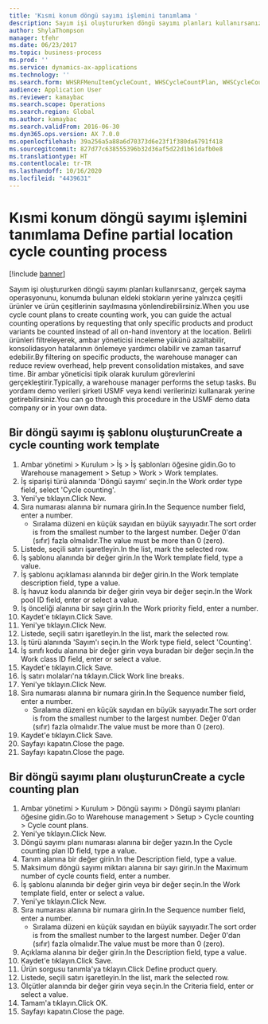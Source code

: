 ```yaml
---
title: 'Kısmi konum döngü sayımı işlemini tanımlama '
description: Sayım işi oluştururken döngü sayımı planları kullanırsanız, gerçek sayma operasyonunu, konumda bulunan eldeki stokların yerine yalnızca çeşitli ürünler ve ürün çeşitlerinin sayılmasına yönlendirebilirsiniz.
author: ShylaThompson
manager: tfehr
ms.date: 06/23/2017
ms.topic: business-process
ms.prod: ''
ms.service: dynamics-ax-applications
ms.technology: ''
ms.search.form: WHSRFMenuItemCycleCount, WHSCycleCountPlan, WHSCycleCountPlanListPage, WHSWorkTemplateTable
audience: Application User
ms.reviewer: kamaybac
ms.search.scope: Operations
ms.search.region: Global
ms.author: kamaybac
ms.search.validFrom: 2016-06-30
ms.dyn365.ops.version: AX 7.0.0
ms.openlocfilehash: 39a256a5a88a6d70373d6e23f1f380da6791f418
ms.sourcegitcommit: 827d77c638555396b32d36af5d22d1b61dafb0e8
ms.translationtype: HT
ms.contentlocale: tr-TR
ms.lasthandoff: 10/16/2020
ms.locfileid: "4439631"
---
```

# <a name="define-partial-location-cycle-counting-process"></a><span data-ttu-id="a8db2-103">Kısmi konum döngü sayımı işlemini tanımlama </span><span class="sxs-lookup"><span data-stu-id="a8db2-103">Define partial location cycle counting process</span></span> 

[!include [banner](../../includes/banner.md)]

<span data-ttu-id="a8db2-104">Sayım işi oluştururken döngü sayımı planları kullanırsanız, gerçek sayma operasyonunu, konumda bulunan eldeki stokların yerine yalnızca çeşitli ürünler ve ürün çeşitlerinin sayılmasına yönlendirebilirsiniz.</span><span class="sxs-lookup"><span data-stu-id="a8db2-104">When you use cycle count plans to create counting work, you can guide the actual counting operations by requesting that only specific products and product variants be counted instead of all on-hand inventory at the location.</span></span> <span data-ttu-id="a8db2-105">Belirli ürünleri filtreleyerek, ambar yöneticisi inceleme yükünü azaltabilir, konsolidasyon hatalarının önlemeye yardımcı olabilir ve zaman tasarruf edebilir.</span><span class="sxs-lookup"><span data-stu-id="a8db2-105">By filtering on specific products, the warehouse manager can reduce review overhead, help prevent consolidation mistakes, and save time.</span></span> <span data-ttu-id="a8db2-106">Bir ambar yöneticisi tipik olarak kurulum görevlerini gerçekleştirir.</span><span class="sxs-lookup"><span data-stu-id="a8db2-106">Typically, a warehouse manager performs the setup tasks.</span></span> <span data-ttu-id="a8db2-107">Bu yordamı demo verileri şirketi USMF veya kendi verilerinizi kullanarak yerine getirebilirsiniz.</span><span class="sxs-lookup"><span data-stu-id="a8db2-107">You can go through this procedure in the USMF demo data company or in your own data.</span></span>


## <a name="create-a-cycle-counting-work-template"></a><span data-ttu-id="a8db2-108">Bir döngü sayımı iş şablonu oluşturun</span><span class="sxs-lookup"><span data-stu-id="a8db2-108">Create a cycle counting work template</span></span>
1. <span data-ttu-id="a8db2-109">Ambar yönetimi > Kurulum > İş > İş şablonları öğesine gidin.</span><span class="sxs-lookup"><span data-stu-id="a8db2-109">Go to Warehouse management > Setup > Work > Work templates.</span></span>
2. <span data-ttu-id="a8db2-110">İş siparişi türü alanında 'Döngü sayımı' seçin.</span><span class="sxs-lookup"><span data-stu-id="a8db2-110">In the Work order type field, select 'Cycle counting'.</span></span>
3. <span data-ttu-id="a8db2-111">Yeni'ye tıklayın.</span><span class="sxs-lookup"><span data-stu-id="a8db2-111">Click New.</span></span>
4. <span data-ttu-id="a8db2-112">Sıra numarası alanına bir numara girin.</span><span class="sxs-lookup"><span data-stu-id="a8db2-112">In the Sequence number field, enter a number.</span></span>
    * <span data-ttu-id="a8db2-113">Sıralama düzeni en küçük sayıdan en büyük sayıyadır.</span><span class="sxs-lookup"><span data-stu-id="a8db2-113">The sort order is from the smallest number to the largest number.</span></span> <span data-ttu-id="a8db2-114">Değer 0'dan (sıfır) fazla olmalıdır.</span><span class="sxs-lookup"><span data-stu-id="a8db2-114">The value must be more than 0 (zero).</span></span>  
5. <span data-ttu-id="a8db2-115">Listede, seçili satırı işaretleyin.</span><span class="sxs-lookup"><span data-stu-id="a8db2-115">In the list, mark the selected row.</span></span>
6. <span data-ttu-id="a8db2-116">İş şablonu alanında bir değer girin.</span><span class="sxs-lookup"><span data-stu-id="a8db2-116">In the Work template field, type a value.</span></span>
7. <span data-ttu-id="a8db2-117">İş şablonu açıklaması alanında bir değer girin.</span><span class="sxs-lookup"><span data-stu-id="a8db2-117">In the Work template description field, type a value.</span></span>
8. <span data-ttu-id="a8db2-118">İş havuz kodu alanında bir değer girin veya bir değer seçin.</span><span class="sxs-lookup"><span data-stu-id="a8db2-118">In the Work pool ID field, enter or select a value.</span></span>
9. <span data-ttu-id="a8db2-119">İş önceliği alanına bir sayı girin.</span><span class="sxs-lookup"><span data-stu-id="a8db2-119">In the Work priority field, enter a number.</span></span>
10. <span data-ttu-id="a8db2-120">Kaydet'e tıklayın.</span><span class="sxs-lookup"><span data-stu-id="a8db2-120">Click Save.</span></span>
11. <span data-ttu-id="a8db2-121">Yeni'ye tıklayın.</span><span class="sxs-lookup"><span data-stu-id="a8db2-121">Click New.</span></span>
12. <span data-ttu-id="a8db2-122">Listede, seçili satırı işaretleyin.</span><span class="sxs-lookup"><span data-stu-id="a8db2-122">In the list, mark the selected row.</span></span>
13. <span data-ttu-id="a8db2-123">İş türü alanında 'Sayım'ı seçin.</span><span class="sxs-lookup"><span data-stu-id="a8db2-123">In the Work type field, select 'Counting'.</span></span>
14. <span data-ttu-id="a8db2-124">İş sınıfı kodu alanına bir değer girin veya buradan bir değer seçin.</span><span class="sxs-lookup"><span data-stu-id="a8db2-124">In the Work class ID field, enter or select a value.</span></span>
15. <span data-ttu-id="a8db2-125">Kaydet'e tıklayın.</span><span class="sxs-lookup"><span data-stu-id="a8db2-125">Click Save.</span></span>
16. <span data-ttu-id="a8db2-126">İş satırı molaları'na tıklayın.</span><span class="sxs-lookup"><span data-stu-id="a8db2-126">Click Work line breaks.</span></span>
17. <span data-ttu-id="a8db2-127">Yeni'ye tıklayın.</span><span class="sxs-lookup"><span data-stu-id="a8db2-127">Click New.</span></span>
18. <span data-ttu-id="a8db2-128">Sıra numarası alanına bir numara girin.</span><span class="sxs-lookup"><span data-stu-id="a8db2-128">In the Sequence number field, enter a number.</span></span>
    * <span data-ttu-id="a8db2-129">Sıralama düzeni en küçük sayıdan en büyük sayıyadır.</span><span class="sxs-lookup"><span data-stu-id="a8db2-129">The sort order is from the smallest number to the largest number.</span></span> <span data-ttu-id="a8db2-130">Değer 0'dan (sıfır) fazla olmalıdır.</span><span class="sxs-lookup"><span data-stu-id="a8db2-130">The value must be more than 0 (zero).</span></span>  
19. <span data-ttu-id="a8db2-131">Kaydet'e tıklayın.</span><span class="sxs-lookup"><span data-stu-id="a8db2-131">Click Save.</span></span>
20. <span data-ttu-id="a8db2-132">Sayfayı kapatın.</span><span class="sxs-lookup"><span data-stu-id="a8db2-132">Close the page.</span></span>
21. <span data-ttu-id="a8db2-133">Sayfayı kapatın.</span><span class="sxs-lookup"><span data-stu-id="a8db2-133">Close the page.</span></span>

## <a name="create-a-cycle-counting-plan"></a><span data-ttu-id="a8db2-134">Bir döngü sayımı planı oluşturun</span><span class="sxs-lookup"><span data-stu-id="a8db2-134">Create a cycle counting plan</span></span>
1. <span data-ttu-id="a8db2-135">Ambar yönetimi > Kurulum > Döngü sayımı > Döngü sayımı planları öğesine gidin.</span><span class="sxs-lookup"><span data-stu-id="a8db2-135">Go to Warehouse management > Setup > Cycle counting > Cycle count plans.</span></span>
2. <span data-ttu-id="a8db2-136">Yeni'ye tıklayın.</span><span class="sxs-lookup"><span data-stu-id="a8db2-136">Click New.</span></span>
3. <span data-ttu-id="a8db2-137">Döngü sayımı planı numarası alanına bir değer yazın.</span><span class="sxs-lookup"><span data-stu-id="a8db2-137">In the Cycle counting plan ID field, type a value.</span></span>
4. <span data-ttu-id="a8db2-138">Tanım alanına bir değer girin.</span><span class="sxs-lookup"><span data-stu-id="a8db2-138">In the Description field, type a value.</span></span>
5. <span data-ttu-id="a8db2-139">Maksimum döngü sayımı miktarı alanına bir sayı girin.</span><span class="sxs-lookup"><span data-stu-id="a8db2-139">In the Maximum number of cycle counts field, enter a number.</span></span>
6. <span data-ttu-id="a8db2-140">İş şablonu alanında bir değer girin veya bir değer seçin.</span><span class="sxs-lookup"><span data-stu-id="a8db2-140">In the Work template field, enter or select a value.</span></span>
7. <span data-ttu-id="a8db2-141">Yeni'ye tıklayın.</span><span class="sxs-lookup"><span data-stu-id="a8db2-141">Click New.</span></span>
8. <span data-ttu-id="a8db2-142">Sıra numarası alanına bir numara girin.</span><span class="sxs-lookup"><span data-stu-id="a8db2-142">In the Sequence number field, enter a number.</span></span>
    * <span data-ttu-id="a8db2-143">Sıralama düzeni en küçük sayıdan en büyük sayıyadır.</span><span class="sxs-lookup"><span data-stu-id="a8db2-143">The sort order is from the smallest number to the largest number.</span></span> <span data-ttu-id="a8db2-144">Değer 0'dan (sıfır) fazla olmalıdır.</span><span class="sxs-lookup"><span data-stu-id="a8db2-144">The value must be more than 0 (zero).</span></span>  
9. <span data-ttu-id="a8db2-145">Açıklama alanına bir değer girin.</span><span class="sxs-lookup"><span data-stu-id="a8db2-145">In the Description field, type a value.</span></span>
10. <span data-ttu-id="a8db2-146">Kaydet'e tıklayın.</span><span class="sxs-lookup"><span data-stu-id="a8db2-146">Click Save.</span></span>
11. <span data-ttu-id="a8db2-147">Ürün sorgusu tanımla'ya tıklayın.</span><span class="sxs-lookup"><span data-stu-id="a8db2-147">Click Define product query.</span></span>
12. <span data-ttu-id="a8db2-148">Listede, seçili satırı işaretleyin.</span><span class="sxs-lookup"><span data-stu-id="a8db2-148">In the list, mark the selected row.</span></span>
13. <span data-ttu-id="a8db2-149">Ölçütler alanında bir değer girin veya seçin.</span><span class="sxs-lookup"><span data-stu-id="a8db2-149">In the Criteria field, enter or select a value.</span></span>
14. <span data-ttu-id="a8db2-150">Tamam'a tıklayın.</span><span class="sxs-lookup"><span data-stu-id="a8db2-150">Click OK.</span></span>
15. <span data-ttu-id="a8db2-151">Sayfayı kapatın.</span><span class="sxs-lookup"><span data-stu-id="a8db2-151">Close the page.</span></span>


